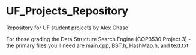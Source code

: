 # UF_Projects_Repository
Repository for UF student projects by Alex Chase

For those grading the Data Structure Search Engine (COP3530 Project 3) - the primary files you'll need are main.cpp, BST.h, HashMap.h, and text.txt

